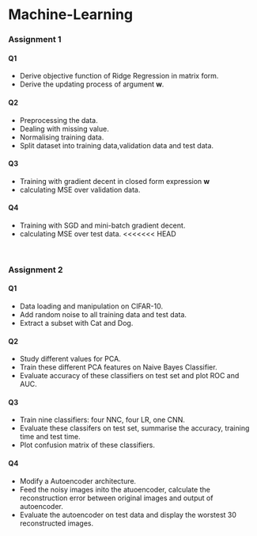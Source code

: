 # Machine-Learning<br>

### Assignment 1

#### Q1
* Derive objective function of Ridge Regression in matrix form.
* Derive the updating process of argument **w**.

#### Q2
* Preprocessing the data.
* Dealing with missing value.
* Normalising training data.
* Split dataset into training data,validation data and test data.

#### Q3
* Training with gradient decent in closed form expression **w** 
* calculating MSE over validation data.

#### Q4
* Training with SGD and mini-batch gradient decent.
* calculating MSE over test data.
<<<<<<< HEAD

<br>

### Assignment 2

#### Q1
* Data loading and manipulation on CIFAR-10.
* Add random noise to all training data and test data.
* Extract a subset with Cat and Dog.

#### Q2
* Study different values for PCA.
* Train these different PCA features on Naive Bayes Classifier.
* Evaluate accuracy of these classifiers on test set and plot ROC and AUC. 

#### Q3
* Train nine classifiers: four NNC, four LR, one CNN.
* Evaluate these classifers on test set, summarise the accuracy, training time and test time.
* Plot confusion matrix of these classifiers.

#### Q4
* Modify a Autoencoder architecture.
* Feed the noisy images inito the atuoencoder, calculate the reconstruction error between original images and output of autoencoder.
* Evaluate the autoencoder on test data and display the worstest 30 reconstructed images. 

